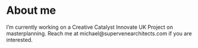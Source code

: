 # About me

<!--
**Wesssty/Wesssty** is a ✨ _special_ ✨ repository because its `README.md` (this file) appears on your GitHub profile.

Here are some ideas to get you started:
--!>

I’m currently working on a Creative Catalyst Innovate UK Project on masterplanning. Reach me at michael@supervenearchitects.com if you are interested.
